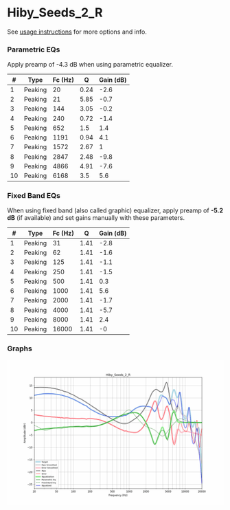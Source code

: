 # Hiby_Seeds_2_R
See [usage instructions](https://github.com/jaakkopasanen/AutoEq#usage) for more options and info.

### Parametric EQs
Apply preamp of -4.3 dB when using parametric equalizer.

|   # | Type    |   Fc (Hz) |    Q |   Gain (dB) |
|-----|---------|-----------|------|-------------|
|   1 | Peaking |        20 | 0.24 |        -2.6 |
|   2 | Peaking |        21 | 5.85 |        -0.7 |
|   3 | Peaking |       144 | 3.05 |        -0.2 |
|   4 | Peaking |       240 | 0.72 |        -1.4 |
|   5 | Peaking |       652 | 1.5  |         1.4 |
|   6 | Peaking |      1191 | 0.94 |         4.1 |
|   7 | Peaking |      1572 | 2.67 |         1   |
|   8 | Peaking |      2847 | 2.48 |        -9.8 |
|   9 | Peaking |      4866 | 4.91 |        -7.6 |
|  10 | Peaking |      6168 | 3.5  |         5.6 |

### Fixed Band EQs
When using fixed band (also called graphic) equalizer, apply preamp of **-5.2 dB** (if available) and set gains manually with these parameters.

|   # | Type    |   Fc (Hz) |    Q |   Gain (dB) |
|-----|---------|-----------|------|-------------|
|   1 | Peaking |        31 | 1.41 |        -2.8 |
|   2 | Peaking |        62 | 1.41 |        -1.6 |
|   3 | Peaking |       125 | 1.41 |        -1.1 |
|   4 | Peaking |       250 | 1.41 |        -1.5 |
|   5 | Peaking |       500 | 1.41 |         0.3 |
|   6 | Peaking |      1000 | 1.41 |         5.6 |
|   7 | Peaking |      2000 | 1.41 |        -1.7 |
|   8 | Peaking |      4000 | 1.41 |        -5.7 |
|   9 | Peaking |      8000 | 1.41 |         2.4 |
|  10 | Peaking |     16000 | 1.41 |        -0   |

### Graphs
![](./Hiby_Seeds_2_R.png)
